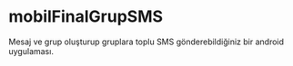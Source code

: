 # mobilFinalGrupSMS

Mesaj ve grup oluşturup gruplara toplu SMS gönderebildiğiniz bir android uygulaması.  
